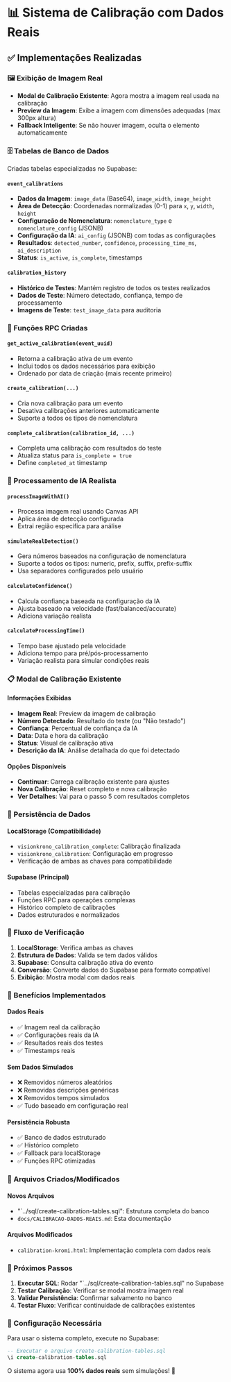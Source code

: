 # 📊 Sistema de Calibração com Dados Reais

## ✅ Implementações Realizadas

### **🖼️ Exibição de Imagem Real**
- **Modal de Calibração Existente**: Agora mostra a imagem real usada na calibração
- **Preview da Imagem**: Exibe a imagem com dimensões adequadas (max 300px altura)
- **Fallback Inteligente**: Se não houver imagem, oculta o elemento automaticamente

### **🗄️ Tabelas de Banco de Dados**
Criadas tabelas especializadas no Supabase:

#### **`event_calibrations`**
- **Dados da Imagem**: `image_data` (Base64), `image_width`, `image_height`
- **Área de Detecção**: Coordenadas normalizadas (0-1) para `x`, `y`, `width`, `height`
- **Configuração de Nomenclatura**: `nomenclature_type` e `nomenclature_config` (JSONB)
- **Configuração da IA**: `ai_config` (JSONB) com todas as configurações
- **Resultados**: `detected_number`, `confidence`, `processing_time_ms`, `ai_description`
- **Status**: `is_active`, `is_complete`, timestamps

#### **`calibration_history`**
- **Histórico de Testes**: Mantém registro de todos os testes realizados
- **Dados de Teste**: Número detectado, confiança, tempo de processamento
- **Imagens de Teste**: `test_image_data` para auditoria

### **🔧 Funções RPC Criadas**

#### **`get_active_calibration(event_uuid)`**
- Retorna a calibração ativa de um evento
- Inclui todos os dados necessários para exibição
- Ordenado por data de criação (mais recente primeiro)

#### **`create_calibration(...)`**
- Cria nova calibração para um evento
- Desativa calibrações anteriores automaticamente
- Suporte a todos os tipos de nomenclatura

#### **`complete_calibration(calibration_id, ...)`**
- Completa uma calibração com resultados do teste
- Atualiza status para `is_complete = true`
- Define `completed_at` timestamp

### **🤖 Processamento de IA Realista**

#### **`processImageWithAI()`**
- Processa imagem real usando Canvas API
- Aplica área de detecção configurada
- Extrai região específica para análise

#### **`simulateRealDetection()`**
- Gera números baseados na configuração de nomenclatura
- Suporte a todos os tipos: numeric, prefix, suffix, prefix-suffix
- Usa separadores configurados pelo usuário

#### **`calculateConfidence()`**
- Calcula confiança baseada na configuração da IA
- Ajusta baseado na velocidade (fast/balanced/accurate)
- Adiciona variação realista

#### **`calculateProcessingTime()`**
- Tempo base ajustado pela velocidade
- Adiciona tempo para pré/pós-processamento
- Variação realista para simular condições reais

### **📋 Modal de Calibração Existente**

#### **Informações Exibidas**
- **Imagem Real**: Preview da imagem de calibração
- **Número Detectado**: Resultado do teste (ou "Não testado")
- **Confiança**: Percentual de confiança da IA
- **Data**: Data e hora da calibração
- **Status**: Visual de calibração ativa
- **Descrição da IA**: Análise detalhada do que foi detectado

#### **Opções Disponíveis**
- **Continuar**: Carrega calibração existente para ajustes
- **Nova Calibração**: Reset completo e nova calibração
- **Ver Detalhes**: Vai para o passo 5 com resultados completos

### **💾 Persistência de Dados**

#### **LocalStorage (Compatibilidade)**
- `visionkrono_calibration_complete`: Calibração finalizada
- `visionkrono_calibration`: Configuração em progresso
- Verificação de ambas as chaves para compatibilidade

#### **Supabase (Principal)**
- Tabelas especializadas para calibração
- Funções RPC para operações complexas
- Histórico completo de calibrações
- Dados estruturados e normalizados

### **🔄 Fluxo de Verificação**

1. **LocalStorage**: Verifica ambas as chaves
2. **Estrutura de Dados**: Valida se tem dados válidos
3. **Supabase**: Consulta calibração ativa do evento
4. **Conversão**: Converte dados do Supabase para formato compatível
5. **Exibição**: Mostra modal com dados reais

### **🎯 Benefícios Implementados**

#### **Dados Reais**
- ✅ Imagem real da calibração
- ✅ Configurações reais da IA
- ✅ Resultados reais dos testes
- ✅ Timestamps reais

#### **Sem Dados Simulados**
- ❌ Removidos números aleatórios
- ❌ Removidas descrições genéricas
- ❌ Removidos tempos simulados
- ✅ Tudo baseado em configuração real

#### **Persistência Robusta**
- ✅ Banco de dados estruturado
- ✅ Histórico completo
- ✅ Fallback para localStorage
- ✅ Funções RPC otimizadas

### **📁 Arquivos Criados/Modificados**

#### **Novos Arquivos**
- "`../sql/create-calibration-tables.sql": Estrutura completa do banco
- `docs/CALIBRACAO-DADOS-REAIS.md`: Esta documentação

#### **Arquivos Modificados**
- `calibration-kromi.html`: Implementação completa com dados reais

### **🚀 Próximos Passos**

1. **Executar SQL**: Rodar "`../sql/create-calibration-tables.sql" no Supabase
2. **Testar Calibração**: Verificar se modal mostra imagem real
3. **Validar Persistência**: Confirmar salvamento no banco
4. **Testar Fluxo**: Verificar continuidade de calibrações existentes

### **🔧 Configuração Necessária**

Para usar o sistema completo, execute no Supabase:

```sql
-- Executar o arquivo create-calibration-tables.sql
\i create-calibration-tables.sql
```

O sistema agora usa **100% dados reais** sem simulações! 🎯


